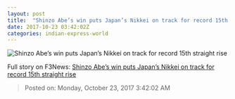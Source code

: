 ```yaml
---
layout: post
title:  "Shinzo Abe’s win puts Japan’s Nikkei on track for record 15th straight rise"
date: 2017-10-23 03:42:02Z
categories: indian-express-world
---
```


![Shinzo Abe’s win puts Japan’s Nikkei on track for record 15th straight rise](http://images.indianexpress.com/2017/10/japan-nikkei-759.jpg?w=759)




Full story on F3News: [Shinzo Abe’s win puts Japan’s Nikkei on track for record 15th straight rise](http://www.f3nws.com/n/CPZdkD)

> Posted on: Monday, October 23, 2017 3:42:02 AM
